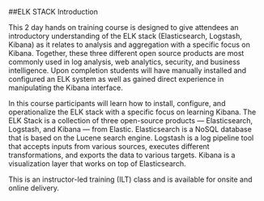 ##ELK STACK Introduction

This 2 day hands on training course is designed to give attendees an introductory understanding of the ELK stack (Elasticsearch, Logstash, Kibana) as it relates to analysis and aggregation with a specific focus on Kibana. Together, these three different open source products are most commonly used in log analysis, web analytics, security, and business intelligence.  Upon completion students will have manually installed and configured an ELK system as well as gained direct experience in manipulating the Kibana interface.

In this course participants will learn how to install, configure, and operationalize the ELK stack with a specific focus on learning Kibana. The ELK Stack is a collection of three open-source products — Elasticsearch, Logstash, and Kibana — from Elastic. Elasticsearch is a NoSQL database that is based on the Lucene search engine. Logstash is a log pipeline tool that accepts inputs from various sources, executes different transformations, and exports the data to various targets. Kibana is a visualization layer that works on top of Elasticsearch.

This is an instructor-led training (ILT) class and is available for onsite and online delivery.
